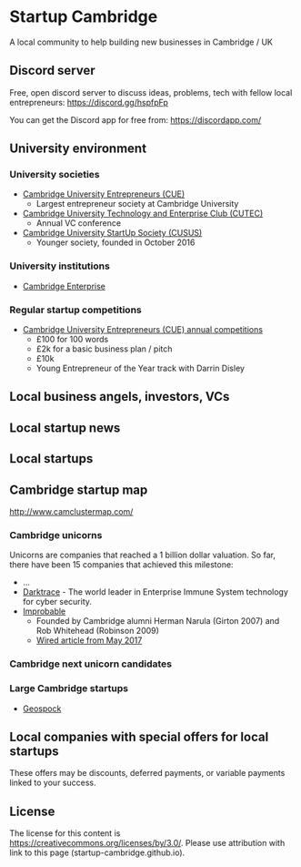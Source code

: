 # Startup Cambridge
A local community to help building new businesses in Cambridge / UK

## Discord server
Free, open discord server to discuss ideas, problems, tech with fellow local entrepreneurs: https://discord.gg/hspfpFp

You can get the Discord app for free from: https://discordapp.com/

## University environment

### University societies

* [Cambridge University Entrepreneurs (CUE)](https://www.cue.org.uk/)
  * Largest entrepreneur society at Cambridge University
* [Cambridge University Technology and Enterprise Club (CUTEC)](http://www.cutec.org/)
  * Annual VC conference
* [Cambridge University StartUp Society (CUSUS)](http://cusus.org)
  * Younger society, founded in October 2016

### University institutions

* [Cambridge Enterprise](https://www.enterprise.cam.ac.uk/)

### Regular startup competitions

* [Cambridge University Entrepreneurs (CUE) annual competitions](https://www.cue.org.uk/)
  * £100 for 100 words
  * £2k for a basic business plan / pitch
  * £10k
  * Young Entrepreneur of the Year track with Darrin Disley

## Local business angels, investors, VCs

## Local startup news

## Local startups

## Cambridge startup map
http://www.camclustermap.com/

### Cambridge unicorns
Unicorns are companies that reached a 1 billion dollar valuation.
So far, there have been 15 companies that achieved this milestone:

* ...
* [Darktrace](https://www.darktrace.com/) - The world leader in Enterprise Immune System technology for cyber security.
* [Improbable](https://improbable.io/)
  * Founded by Cambridge alumni Herman Narula (Girton 2007) and Rob Whitehead (Robinson 2009)
  * [Wired article from May 2017](http://www.wired.co.uk/article/improbable-quest-to-build-the-matrix)

### Cambridge next unicorn candidates

### Large Cambridge startups

* [Geospock](https://geospock.com/)

## Local companies with special offers for local startups
These offers may be discounts, deferred payments, or variable payments linked to your success.


## License
The license for this content is https://creativecommons.org/licenses/by/3.0/.
Please use attribution with link to this page (startup-cambridge.github.io).
